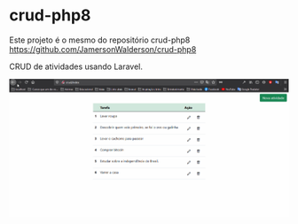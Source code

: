 # crud-php8

Este projeto é o mesmo do repositório crud-php8
https://github.com/JamersonWalderson/crud-php8

CRUD de atividades usando Laravel.

![Demo](https://github.com/JamersonWalderson/crud-php8/blob/main/gif-demo.gif)
